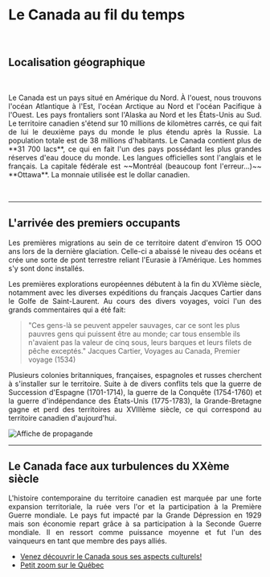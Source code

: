# Le Canada au fil du temps 
&nbsp; 

## Localisation géographique

&nbsp;
<p align=justify> Le Canada est un pays situé en Amérique du Nord. À l'ouest, nous trouvons l'océan Atlantique à l'Est, l'océan Arctique au Nord et l'océan Pacifique à l'Ouest. Les pays frontaliers sont l'Alaska au Nord et les États-Unis au Sud. Le territoire canadien s'étend sur 10 millions de kilomètres carrés, ce qui fait de lui le deuxième pays du monde le plus étendu après la Russie. La population totale est de 38 millions d'habitants. Le Canada contient plus de **31 700 lacs**, ce qui en fait l'un des pays possédant les plus grandes réserves d'eau douce du monde. Les langues officielles sont l'anglais et le français. La capitale fédérale est ~~Montréal (beaucoup font l'erreur...)~~ **Ottawa**. La monnaie utilisée est le dollar canadien. </p>

&nbsp;

-----------------------

## L'arrivée des premiers occupants
<p align=justify> Les premières migrations au sein de ce territoire datent d'environ 15 OOO ans lors de la dernière glaciation. Celle-ci a abaissé le niveau des océans et crée une sorte de pont terrestre reliant l'Eurasie à l'Amérique. Les hommes s'y sont donc installés. </p> 

<p align=justify> Les premières explorations européennes débutent à la fin du XVIème siècle, notamment avec les diverses expéditions du français Jacques Cartier dans le Golfe de Saint-Laurent. Au cours des divers voyages, voici l'un des grands commentaires qui a été fait: </p> 

> "Ces gens-là se peuvent appeler sauvages, car ce sont les plus pauvres gens qui puissent être au monde; car tous ensemble ils n'avaient pas la valeur de cinq sous, leurs barques et leurs filets de pêche exceptés." Jacques Cartier, Voyages au Canada, Premier voyage (1534) 

<p align=justify> Plusieurs colonies britanniques, françaises, espagnoles et russes cherchent à s'installer sur le territoire. Suite à de divers conflits tels que la guerre de Succession d'Espagne (1701-1714), la guerre de la Conquête (1754-1760) et la guerre d'indépendance des États-Unis (1775-1783), la Grande-Bretagne gagne et perd des territoires au XVIIIème siècle, ce qui correspond au territoire canadien d'aujourd'hui. </p> 

![Affiche de propagande](https://s.france24.com/media/display/7ceb9bc0-136a-11e9-b625-005056bff430/w:980/p:16x9/enrolement_volontaire_main2.webp)

-----------------------

## Le Canada face aux turbulences du XXème siècle 

<p align=justify> L'histoire contemporaine du territoire canadien est marquée par une forte expansion territoriale, la ruée vers l'or et la participation à la Première Guerre mondiale. Le pays fut impacté par la Grande Dépression en 1929 mais son économie repart grâce à sa participation à la Seconde Guerre mondiale. Il en ressort comme puissance moyenne et fut l'un des vainqueurs en tant que membre des pays alliés. </p> 

* [Venez découvrir le Canada sous ses aspects culturels!](./Culture.md)
* [Petit zoom sur le Québec](./Quebec.md)
 
